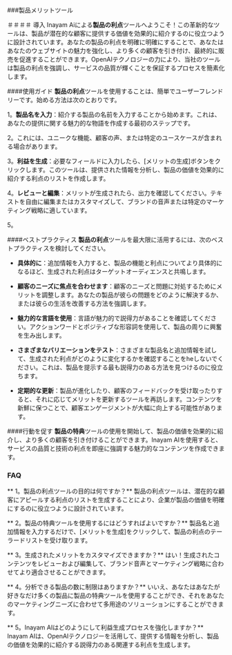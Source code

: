 ###製品メリットツール

＃＃＃＃ 導入
Inayam Aiによる**製品の利点**ツールへようこそ！この革新的なツールは、製品が潜在的な顧客に提供する価値を効果的に紹介するのに役立つように設計されています。あなたの製品の利点を明確に明確にすることで、あなたはあなたのウェブサイトの魅力を強化し、より多くの顧客を引き付け、最終的に販売を促進することができます。OpenAIテクノロジーの力により、当社のツールは製品の利点を強調し、サービスの品質が輝くことを保証するプロセスを簡素化します。

####使用ガイド
**製品の利点**ツールを使用することは、簡単でユーザーフレンドリーです。始める方法は次のとおりです。

1。**製品名を入力**：紹介する製品の名前を入力することから始めます。これは、あなたの提供に関する魅力的な物語を作成する最初のステップです。

2。これには、ユニークな機能、顧客の声、または特定のユースケースが含まれる場合があります。

3。**利益を生成**：必要なフィールドに入力したら、[メリットの生成]ボタンをクリックします。このツールは、提供された情報を分析し、製品の価値を効果的に紹介する利点のリストを作成します。

4。**レビューと編集**：メリットが生成されたら、出力を確認してください。テキストを自由に編集またはカスタマイズして、ブランドの音声または特定のマーケティング戦略に適しています。

5。

####ベストプラクティス
**製品の利点**ツールを最大限に活用するには、次のベストプラクティスを検討してください。

-  **具体的に**：追加情報を入力すると、製品の機能と利点についてより具体的になるほど、生成された利点はターゲットオーディエンスと共鳴します。

-  **顧客のニーズに焦点を合わせます**：顧客のニーズと問題に対処するためにメリットを調整します。あなたの製品が彼らの問題をどのように解決するか、または彼らの生活を改善する方法を強調します。

-  **魅力的な言語を使用**：言語が魅力的で説得力があることを確認してください。アクションワードとポジティブな形容詞を使用して、製品の周りに興奮を生み出します。

-  **さまざまなバリエーションをテスト**：さまざまな製品名と追加情報を試して、生成された利点がどのように変化するかを確認することをheしないでください。これは、製品を提示する最も説得力のある方法を見つけるのに役立ちます。

-  **定期的な更新**：製品が進化したり、顧客のフィードバックを受け取ったりすると、それに応じてメリットを更新するツールを再訪します。コンテンツを新鮮に保つことで、顧客エンゲージメントが大幅に向上する可能性があります。

####行動を促す
**製品の特典**ツールの使用を開始して、製品の価値を効果的に紹介し、より多くの顧客を引き付けることができます。Inayam AIを使用すると、サービスの品質と技術の利点を即座に強調する魅力的なコンテンツを作成できます。

### FAQ

** 1。製品の利点ツールの目的は何ですか？**
製品の利点ツールは、潜在的な顧客にアピールする利点のリストを生成することにより、企業が製品の価値を明確にするのに役立つように設計されています。

** 2。製品の特典ツールを使用するにはどうすればよいですか？**
製品名と追加情報を入力するだけで、[メリットを生成]をクリックして、製品の利点のテーラードリストを受け取ります。

** 3。生成されたメリットをカスタマイズできますか？**
はい！生成されたコンテンツをレビューおよび編集して、ブランド音声とマーケティング戦略に合わせてより適合させることができます。

** 4。分析できる製品の数に制限はありますか？**
いいえ、あなたはあなたが好きなだけ多くの製品に製品の特典ツールを使用することができ、それをあなたのマーケティングニーズに合わせて多用途のソリューションにすることができます。

** 5。Inayam AIはどのようにして利益生成プロセスを強化しますか？**
Inayam AIは、OpenAIテクノロジーを活用して、提供する情報を分析し、製品の価値を効果的に紹介する説得力のある関連する利点を生成します。